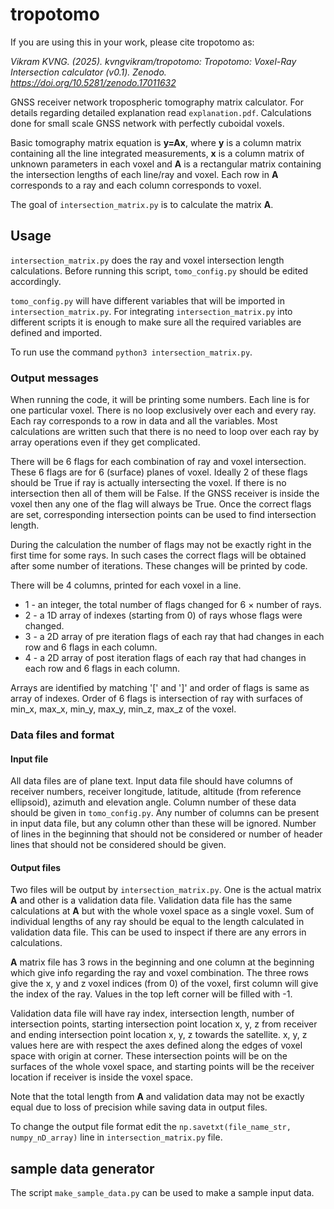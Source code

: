 # tropotomo

If you are using this in your work, please cite tropotomo as:

*Vikram KVNG. (2025). kvngvikram/tropotomo: Tropotomo: Voxel-Ray Intersection calculator (v0.1). Zenodo. https://doi.org/10.5281/zenodo.17011632*

GNSS receiver network tropospheric tomography matrix calculator. For details regarding detailed explanation read `explanation.pdf`. Calculations done for small scale GNSS network with perfectly cuboidal voxels.

Basic tomography matrix equation is **y=Ax**, where **y** is a column matrix containing all the line integrated measurements, **x** is a column matrix of unknown parameters in each voxel and **A** is a rectangular matrix containing the intersection lengths of each line/ray and voxel. Each row in **A** corresponds to a ray and each column corresponds to voxel.

The goal of `intersection_matrix.py` is to calculate the matrix **A**.

## Usage

`intersection_matrix.py` does the ray and voxel intersection length calculations. Before running this script, `tomo_config.py` should be edited accordingly.

`tomo_config.py` will have different variables that will be imported in `intersection_matrix.py`. For integrating `intersection_matrix.py` into different scripts it is enough to make sure all the required variables are defined and imported.

To run use the command `python3 intersection_matrix.py`.

### Output messages

When running the code, it will be printing some numbers. Each line is for one particular voxel. There is no loop exclusively over each and every ray. Each ray corresponds to a row in data and all the variables. Most calculations are written such that there is no need to loop over each ray by array operations even if they get complicated.

There will be 6 flags for each combination of ray and voxel intersection. These 6 flags are for 6 (surface) planes of voxel. Ideally 2 of these flags should be True if ray is actually intersecting the voxel. If there is no intersection then all of them will be False. If the GNSS receiver is inside the voxel then any one of the flag will always be True. Once the correct flags are set, corresponding intersection points can be used to find intersection length.

During the calculation the number of flags may not be exactly right in the first time for some rays. In such cases the correct flags will be obtained after some number of iterations. These changes will be printed by code.

There will be 4 columns, printed for each voxel in a line.
* 1 - an integer, the total number of flags changed for 6 × number of rays.
* 2 - a 1D array of indexes (starting from 0) of rays whose flags were changed.
* 3 - a 2D array of pre iteration flags of each ray that had changes in each row and 6 flags in each column.
* 4 - a 2D array of post iteration flags of each ray that had changes in each row and 6 flags in each column.

Arrays are identified by matching '[' and ']' and order of flags is same as array of indexes.
Order of 6 flags is intersection of ray with surfaces of min\_x, max\_x, min\_y, max\_y, min\_z, max\_z of the voxel.

### Data files and format

#### Input file

All data files are of plane text. Input data file should have columns of receiver numbers, receiver longitude, latitude, altitude (from reference ellipsoid), azimuth and elevation angle. Column number of these data should be given in `tomo_config.py`. Any number of columns can be present in input data file, but any column other than these will be ignored. Number of lines in the beginning that should not be considered or number of header lines that should not be considered should be given.

#### Output files

Two files will be output by `intersection_matrix.py`. One is the actual matrix **A** and other is a validation data file. Validation data file has the same calculations at **A** but with the whole voxel space as a single voxel. Sum of individual lengths of any ray should be equal to the length calculated in validation data file. This can be used to inspect if there are any errors in calculations.

**A** matrix file has 3 rows in the beginning and one column at the beginning which give info regarding the ray and voxel combination. The three rows give the x, y and z voxel indices (from 0) of the voxel, first column will give the index of the ray. Values in the top left corner will be filled with -1.

Validation data file will have ray index, intersection length, number of intersection points, starting intersection point location x, y, z from receiver and ending intersection point location x, y, z towards the satellite. x, y, z values here are with respect the axes defined along the edges of voxel space with origin at corner. These intersection points will be on the surfaces of the whole voxel space, and starting points will be the receiver location if receiver is inside the voxel space.

Note that the total length from **A** and validation data may not be exactly equal due to loss of precision while saving data in output files.

To change the output file format edit the `np.savetxt(file_name_str, numpy_nD_array)` line in `intersection_matrix.py` file.

## sample data generator
The script `make_sample_data.py` can be used to make a sample input data.
